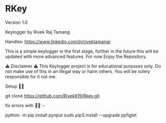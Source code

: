
# RKey 

Version 1.0 

Keylogger by Rivek Raj Tamang

Handles: https://www.linkedin.com/in/rivektamang/

This is a simple keylogger in the first stage, further in the future this will be updated with more advanced features.
For now Enjoy the Repository.

⚠️ Disclaimer ⚠️
This Keylogger project is for educational purposes only.
Do not make use of this in an illegal way or harm others. You will be solely responsible for it not me.

Setup 🧑‍💻

git clone https://github.com/Rivek619/Rkey.git

fix errors with 🧑‍🔧 :-

python -m pip install pynput
sudo pip3 install --upgrade pyfiglet




